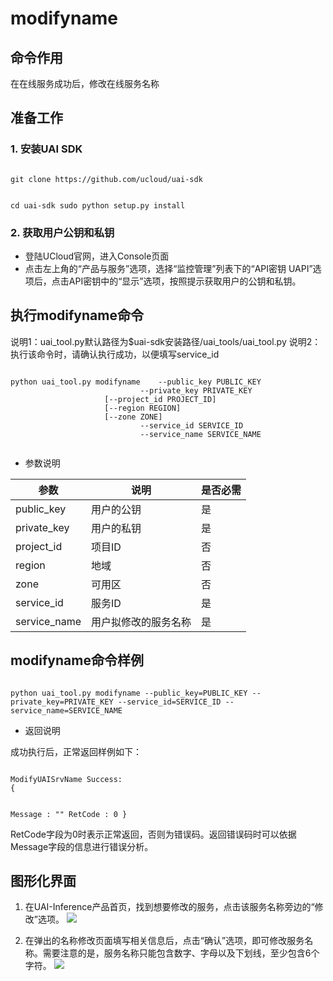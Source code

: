 

# modifyname
## 命令作用
在[](uai-inference/use/oplist/create)在线服务成功后，修改在线服务名称 

## 准备工作
### 1. 安装UAI SDK

<code>
git clone https://github.com/ucloud/uai-sdk

cd uai-sdk
sudo python setup.py install
</code>

### 2. 获取用户公钥和私钥 

  * 登陆UCloud官网，进入Console页面
  * 点击左上角的“产品与服务”选项，选择“监控管理”列表下的“API密钥 UAPI”选项后，点击API密钥中的“显示”选项，按照提示获取用户的公钥和私钥。


## 执行modifyname命令
说明1：uai\_tool.py默认路径为$uai-sdk安装路径/uai\_tools/uai\_tool.py 
说明2：执行该命令时，请确认[](uai-inference/use/oplist/create)执行成功，以便填写service\_id 

<code>
python uai_tool.py modifyname    --public_key PUBLIC_KEY
          	                 --private_key PRIVATE_KEY
			         [--project_id PROJECT_ID]
			         [--region REGION]
			         [--zone ZONE]
                 	         --service_id SERVICE_ID
                 	         --service_name SERVICE_NAME

</code>

  * 参数说明

| 参数 | 说明 | 是否必需 |
| ---- | ---- | -------- |
|public\_key |用户的公钥|是|
|private\_key |用户的私钥|是|
|project\_id|项目ID|否|
| region   	 | 地域                	        | 否         |
| zone           | 可用区				| 否         |
|service\_id |服务ID|是|
|service\_name |用户拟修改的服务名称|是|

## modifyname命令样例

<code>
python uai_tool.py modifyname --public_key=PUBLIC_KEY --private_key=PRIVATE_KEY --service_id=SERVICE_ID --service_name=SERVICE_NAME
</code>

  * 返回说明

成功执行后，正常返回样例如下：

<code>
ModifyUAISrvName Success:
{

Message : ""
RetCode : 0
}
</code>

RetCode字段为0时表示正常返回，否则为错误码。返回错误码时可以依据Message字段的信息进行错误分析。

## 图形化界面

1. 在UAI-Inference产品首页，找到想要修改的服务，点击该服务名称旁边的“修改”选项。 
![](ai/uai-inference/images/use/oplist/modifyname/modifyname1.png)

2. 在弹出的名称修改页面填写相关信息后，点击“确认”选项，即可修改服务名称。需要注意的是，服务名称只能包含数字、字母以及下划线，至少包含6个字符。
![](ai/uai-inference/images/use/oplist/modifyname/modifyname2.png)

